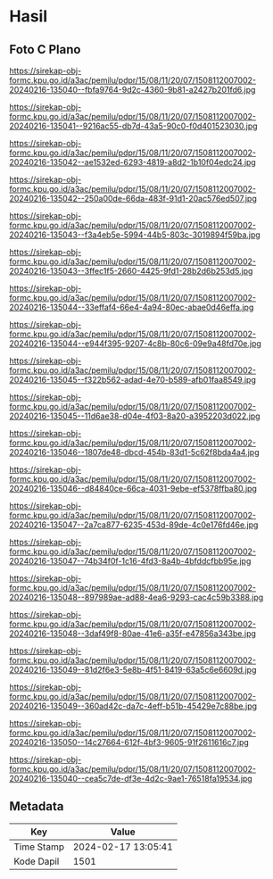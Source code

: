 # Hasil

## Foto C Plano

https://sirekap-obj-formc.kpu.go.id/a3ac/pemilu/pdpr/15/08/11/20/07/1508112007002-20240216-135040--fbfa9764-9d2c-4360-9b81-a2427b201fd6.jpg

https://sirekap-obj-formc.kpu.go.id/a3ac/pemilu/pdpr/15/08/11/20/07/1508112007002-20240216-135041--9216ac55-db7d-43a5-90c0-f0d401523030.jpg

https://sirekap-obj-formc.kpu.go.id/a3ac/pemilu/pdpr/15/08/11/20/07/1508112007002-20240216-135042--ae1532ed-6293-4819-a8d2-1b10f04edc24.jpg

https://sirekap-obj-formc.kpu.go.id/a3ac/pemilu/pdpr/15/08/11/20/07/1508112007002-20240216-135042--250a00de-66da-483f-91d1-20ac576ed507.jpg

https://sirekap-obj-formc.kpu.go.id/a3ac/pemilu/pdpr/15/08/11/20/07/1508112007002-20240216-135043--f3a4eb5e-5994-44b5-803c-3019894f59ba.jpg

https://sirekap-obj-formc.kpu.go.id/a3ac/pemilu/pdpr/15/08/11/20/07/1508112007002-20240216-135043--3ffec1f5-2660-4425-9fd1-28b2d6b253d5.jpg

https://sirekap-obj-formc.kpu.go.id/a3ac/pemilu/pdpr/15/08/11/20/07/1508112007002-20240216-135044--33effaf4-66e4-4a94-80ec-abae0d46effa.jpg

https://sirekap-obj-formc.kpu.go.id/a3ac/pemilu/pdpr/15/08/11/20/07/1508112007002-20240216-135044--e944f395-9207-4c8b-80c6-09e9a48fd70e.jpg

https://sirekap-obj-formc.kpu.go.id/a3ac/pemilu/pdpr/15/08/11/20/07/1508112007002-20240216-135045--f322b562-adad-4e70-b589-afb01faa8549.jpg

https://sirekap-obj-formc.kpu.go.id/a3ac/pemilu/pdpr/15/08/11/20/07/1508112007002-20240216-135045--11d6ae38-d04e-4f03-8a20-a3952203d022.jpg

https://sirekap-obj-formc.kpu.go.id/a3ac/pemilu/pdpr/15/08/11/20/07/1508112007002-20240216-135046--1807de48-dbcd-454b-83d1-5c62f8bda4a4.jpg

https://sirekap-obj-formc.kpu.go.id/a3ac/pemilu/pdpr/15/08/11/20/07/1508112007002-20240216-135046--d84840ce-66ca-4031-9ebe-ef5378ffba80.jpg

https://sirekap-obj-formc.kpu.go.id/a3ac/pemilu/pdpr/15/08/11/20/07/1508112007002-20240216-135047--2a7ca877-6235-453d-89de-4c0e176fd46e.jpg

https://sirekap-obj-formc.kpu.go.id/a3ac/pemilu/pdpr/15/08/11/20/07/1508112007002-20240216-135047--74b34f0f-1c16-4fd3-8a4b-4bfddcfbb95e.jpg

https://sirekap-obj-formc.kpu.go.id/a3ac/pemilu/pdpr/15/08/11/20/07/1508112007002-20240216-135048--897989ae-ad88-4ea6-9293-cac4c59b3388.jpg

https://sirekap-obj-formc.kpu.go.id/a3ac/pemilu/pdpr/15/08/11/20/07/1508112007002-20240216-135048--3daf49f8-80ae-41e6-a35f-e47856a343be.jpg

https://sirekap-obj-formc.kpu.go.id/a3ac/pemilu/pdpr/15/08/11/20/07/1508112007002-20240216-135049--81d2f6e3-5e8b-4f51-8419-63a5c6e6609d.jpg

https://sirekap-obj-formc.kpu.go.id/a3ac/pemilu/pdpr/15/08/11/20/07/1508112007002-20240216-135049--360ad42c-da7c-4eff-b51b-45429e7c88be.jpg

https://sirekap-obj-formc.kpu.go.id/a3ac/pemilu/pdpr/15/08/11/20/07/1508112007002-20240216-135050--14c27664-612f-4bf3-9605-91f2611616c7.jpg

https://sirekap-obj-formc.kpu.go.id/a3ac/pemilu/pdpr/15/08/11/20/07/1508112007002-20240216-135040--cea5c7de-df3e-4d2c-9ae1-76518fa19534.jpg


## Metadata

| Key        | Value               |
| ---------- | ------------------- |
| Time Stamp | 2024-02-17 13:05:41 |
| Kode Dapil | 1501                |



